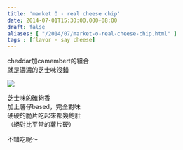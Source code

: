 ```yaml
---
title: 'market O - real cheese chip'
date: 2014-07-01T15:30:00.000+08:00
draft: false
aliases: [ "/2014/07/market-o-real-cheese-chip.html" ]
tags : [flavor - say cheese]
---
```


cheddar加camembert的組合  
就是濃濃的芝士味沒錯  

[![](https://4.bp.blogspot.com/-rkE_aVM5hLo/XEMvEQ7QRjI/AAAAAAAAFzs/mLrfZ4sstXU50MYrao_WSoIA9MTbXko8wCLcBGAs/s640/14241353808_31d150144e_z.jpg)](https://4.bp.blogspot.com/-rkE_aVM5hLo/XEMvEQ7QRjI/AAAAAAAAFzs/mLrfZ4sstXU50MYrao_WSoIA9MTbXko8wCLcBGAs/s1600/14241353808_31d150144e_z.jpg)

芝士味的確夠香  
加上薯仔based，完全對味  
硬硬的脆片吃起來都幾飽肚  
（絕對比平常的薯片硬）  
  
不錯吃呢～